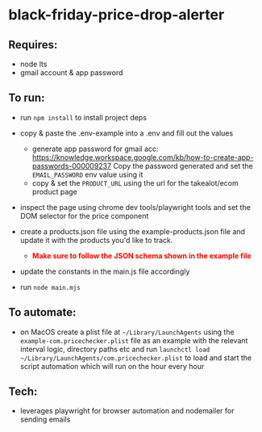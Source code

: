 # black-friday-price-drop-alerter

## Requires:

- node lts
- gmail account & app password

## To run:

- run `npm install` to install project deps

- copy & paste the .env-example into a .env and fill out the values
  - generate app password for gmail acc: https://knowledge.workspace.google.com/kb/how-to-create-app-passwords-000009237 Copy the password generated and set the `EMAIL_PASSWORD` env value using it
  - copy & set the `PRODUCT_URL` using the url for the takealot/ecom product page
- inspect the page using chrome dev tools/playwright tools and set the DOM selector for the price component
- create a products.json file using the example-products.json file and update it with the products you'd like to track.
  - <span style="color: red">**Make sure to follow the JSON schema shown in the example file**</span>
- update the constants in the main.js file accordingly
- run `node main.mjs`

## To automate:

- on MacOS create a plist file at `~/Library/LaunchAgents` using the `example-com.pricechecker.plist` file as an example with the relevant interval logic, directory paths etc and run `launchctl load ~/Library/LaunchAgents/com.pricechecker.plist` to load and start the script automation which will run on the hour every hour

## Tech:

- leverages playwright for browser automation and nodemailer for sending emails
